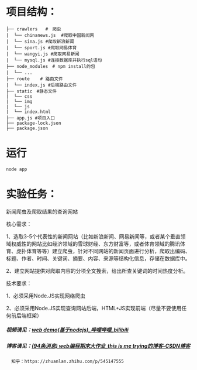 # 项目结构：

```
├── crawlers   #　爬虫
|  └── chinanews.js  #爬取中国新闻网
|  └── sina.js #爬取新浪新闻
|  └── sport.js #爬取网易体育
|  └── wangyi.js #爬取网易新闻
|  └── mysql.js #连接数据库并执行sql语句
├── node_modules　# npm install的包
|  └── ...　　
├── route    # 路由文件
|  └── index,js #后端路由文件
├── static　#静态文件
|  └── css
|  └── img
|  └── js
|  └── index.html
├── app.js #项目入口
├── package-lock.json
├── package.json
```

# 运行

```shell
node app
```



# 实验任务：

新闻爬虫及爬取结果的查询网站

核心需求：

1、选取3-5个代表性的新闻网站（比如新浪新闻、网易新闻等，或者某个垂直领域权威性的网站比如经济领域的雪球财经、东方财富等，或者体育领域的腾讯体育、虎扑体育等等）建立爬虫，针对不同网站的新闻页面进行分析，爬取出编码、标题、作者、时间、关键词、摘要、内容、来源等结构化信息，存储在数据库中。

2、建立网站提供对爬取内容的分项全文搜索，给出所查关键词的时间热度分析。

技术要求：

1、必须采用Node.JS实现网络爬虫

2、必须采用Node.JS实现查询网站后端，HTML+JS实现前端（尽量不要使用任何前后端框架）



##### 视频请见：[web demo(基于nodejs)_哔哩哔哩_bilibili](https://www.bilibili.com/video/bv1B34y1J7ZY?vd_source=2639eb5da06960a4a76e9d5cdbe690d7)

##### 博客请见：[(94条消息) web编程期末大作业_this is me trying的博客-CSDN博客](https://blog.csdn.net/m0_50394599/article/details/125848054)
      知乎：https://zhuanlan.zhihu.com/p/545147555
